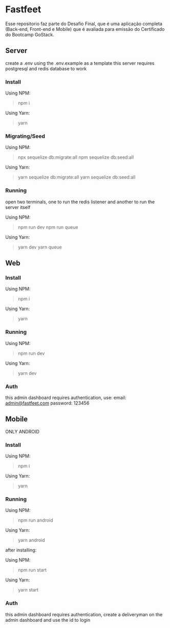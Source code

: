# Fastfeet

Esse repositorio faz parte do Desafio Final, que é uma aplicação completa (Back-end, Front-end e Mobile)
que é avaliada para emissão do Certificado do Bootcamp GoStack.

## Server

create a .env using the .env.example as a template
this server requires postgresql and redis database to work

### Install

Using NPM:
> npm i

Using Yarn:
> yarn

### Migrating/Seed

Using NPM:
> npx sequelize db:migrate:all
> npm sequelize db:seed:all

Using Yarn:
> yarn sequelize db:migrate:all
> yarn sequelize db:seed:all

### Running
open two terminals, one to run the redis listener and another to run the server itself

Using NPM:
> npm run dev
> npm run queue

Using Yarn:
> yarn dev
> yarn queue

## Web

### Install

Using NPM:
> npm i

Using Yarn:
> yarn

### Running

Using NPM:
> npm run dev

Using Yarn:
> yarn dev

### Auth

this admin dashboard requires authentication, use:
email: admin@fastfeet.com
password: 123456

## Mobile

ONLY ANDROID

### Install

Using NPM:
> npm i

Using Yarn:
> yarn

### Running

Using NPM:
> npm run android

Using Yarn:
> yarn android

after installing: 

Using NPM:
> npm run start

Using Yarn:
> yarn start 

### Auth

this admin dashboard requires authentication, create a deliveryman on the admin dashboard and use the id to login
